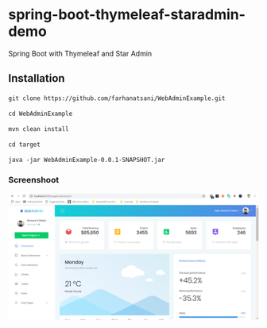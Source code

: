 # spring-boot-thymeleaf-staradmin-demo

Spring Boot with Thymeleaf and Star Admin 

## Installation

`git clone https://github.com/farhanatsani/WebAdminExample.git`

`cd WebAdminExample`

`mvn clean install`

`cd target`

`java -jar WebAdminExample-0.0.1-SNAPSHOT.jar`

### Screenshoot
![Dashboard](img/dashboard.png "Dashboard")
